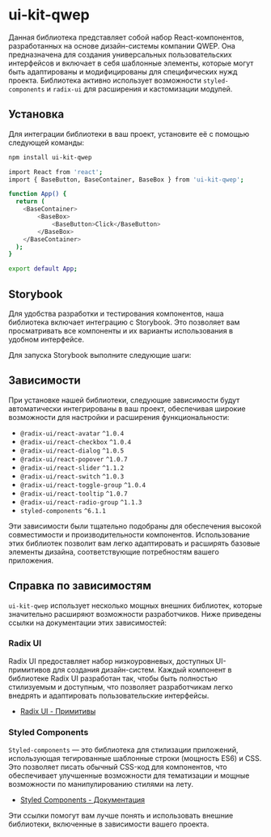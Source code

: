 # ui-kit-qwep

Данная библиотека представляет собой набор React-компонентов, разработанных на основе дизайн-системы компании QWEP. Она предназначена для создания универсальных пользовательских интерфейсов и включает в себя шаблонные элементы, которые могут быть адаптированы и модифицированы для специфических нужд проекта. Библиотека активно использует возможности `styled-components` и `radix-ui` для расширения и кастомизации модулей.

## Установка

Для интеграции библиотеки в ваш проект, установите её с помощью следующей команды:

```bash
npm install ui-kit-qwep
```

```bash
import React from 'react';
import { BaseButton, BaseContainer, BaseBox } from 'ui-kit-qwep';

function App() {
  return (
    <BaseContainer>
        <BaseBox>
            <BaseButton>Click</BaseButton>
        </BaseBox>
    </BaseContainer>
  );
}

export default App;
```

## Storybook

Для удобства разработки и тестирования компонентов, наша библиотека включает интеграцию с Storybook. Это позволяет вам просматривать все компоненты и их варианты использования в удобном интерфейсе.

Для запуска Storybook выполните следующие шаги:

## Зависимости

При установке нашей библиотеки, следующие зависимости будут автоматически интегрированы в ваш проект, обеспечивая широкие возможности для настройки и расширения функциональности:

-   `@radix-ui/react-avatar` `^1.0.4`
-   `@radix-ui/react-checkbox` `^1.0.4`
-   `@radix-ui/react-dialog` `^1.0.5`
-   `@radix-ui/react-popover` `^1.0.7`
-   `@radix-ui/react-slider` `^1.1.2`
-   `@radix-ui/react-switch` `^1.0.3`
-   `@radix-ui/react-toggle-group` `^1.0.4`
-   `@radix-ui/react-tooltip` `^1.0.7`
-   `@radix-ui/react-radio-group` `^1.1.3`
-   `styled-components` `^6.1.1`

Эти зависимости были тщательно подобраны для обеспечения высокой совместимости и производительности компонентов. Использование этих библиотек позволит вам легко адаптировать и расширять базовые элементы дизайна, соответствующие потребностям вашего приложения.

## Справка по зависимостям

`ui-kit-qwep` использует несколько мощных внешних библиотек, которые значительно расширяют возможности разработчиков. Ниже приведены ссылки на документации этих зависимостей:

### Radix UI

Radix UI предоставляет набор низкоуровневых, доступных UI-примитивов для создания дизайн-систем. Каждый компонент в библиотеке Radix UI разработан так, чтобы быть полностью стилизуемым и доступным, что позволяет разработчикам легко внедрять и адаптировать пользовательские интерфейсы.

-   [Radix UI - Примитивы](https://www.radix-ui.com/primitives)

### Styled Components

`Styled-components` — это библиотека для стилизации приложений, использующая тегированные шаблонные строки (мощность ES6) и CSS. Это позволяет писать обычный CSS-код для компонентов, что обеспечивает улучшенные возможности для тематизации и мощные возможности по манипулированию стилями на лету.

-   [Styled Components - Документация](https://styled-components.com/docs)

Эти ссылки помогут вам лучше понять и использовать внешние библиотеки, включенные в зависимости вашего проекта.

